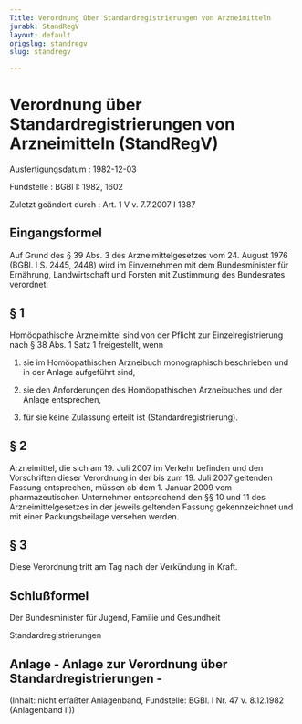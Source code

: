 ```yaml
---
Title: Verordnung über Standardregistrierungen von Arzneimitteln
jurabk: StandRegV
layout: default
origslug: standregv
slug: standregv

---
```


# Verordnung über Standardregistrierungen von Arzneimitteln (StandRegV)

Ausfertigungsdatum
:   1982-12-03

Fundstelle
:   BGBl I: 1982, 1602

Zuletzt geändert durch
:   Art. 1 V v. 7.7.2007 I 1387


## Eingangsformel

Auf Grund des § 39 Abs. 3 des Arzneimittelgesetzes vom 24. August 1976
(BGBl. I S. 2445, 2448) wird im Einvernehmen mit dem Bundesminister
für Ernährung, Landwirtschaft und Forsten mit Zustimmung des
Bundesrates verordnet:


## § 1

Homöopathische Arzneimittel sind von der Pflicht zur
Einzelregistrierung nach § 38 Abs. 1 Satz 1 freigestellt, wenn

1.  sie im Homöopathischen Arzneibuch monographisch beschrieben und in der
    Anlage aufgeführt sind,


2.  sie den Anforderungen des Homöopathischen Arzneibuches und der Anlage
    entsprechen,


3.  für sie keine Zulassung erteilt ist (Standardregistrierung).





## § 2

Arzneimittel, die sich am 19. Juli 2007 im Verkehr befinden und den
Vorschriften dieser Verordnung in der bis zum 19. Juli 2007 geltenden
Fassung entsprechen, müssen ab dem 1. Januar 2009 vom pharmazeutischen
Unternehmer entsprechend den §§ 10 und 11 des Arzneimittelgesetzes in
der jeweils geltenden Fassung gekennzeichnet und mit einer
Packungsbeilage versehen werden.


## § 3

Diese Verordnung tritt am Tag nach der Verkündung in Kraft.


## Schlußformel

Der Bundesminister für Jugend, Familie und Gesundheit

Standardregistrierungen

## Anlage - Anlage zur Verordnung über Standardregistrierungen -

(Inhalt: nicht erfaßter Anlagenband,
Fundstelle: BGBl. I Nr. 47 v. 8.12.1982 (Anlagenband II))


